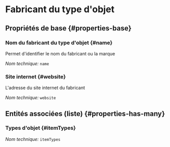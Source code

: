 # Fabricant du type d'objet
<!--- THIS FILE IS GENERATED PLEASE DO NOT EDIT IT DIRECTLY --->



## Propriétés de base {#properties-base}

### Nom du fabricant du type d'objet {#name}

Permet d'identifier le nom du fabricant ou la marque

*Nom technique:* ```name```

### Site internet {#website}

L'adresse du site internet du fabricant

*Nom technique:* ```website```




## Entités associées (liste) {#properties-has-many}

### Types d'objet {#itemTypes}



*Nom technique:* ```itemTypes```




